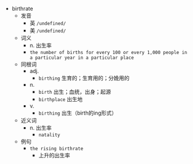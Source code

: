 - birthrate
  - 发音
    - 英 `/undefined/`
    - 美 `/undefined/`
  - 词义
    - n. 出生率
    - `the number of births for every 100 or every 1,000 people in a particular year in a particular place`
  - 同根词
    - adj.
      - `birthing` 生育的；生育用的；分娩用的
    - n.
      - `birth` 出生；血统，出身；起源
      - `birthplace` 出生地
    - v.
      - `birthing` 出生（birth的ing形式）
  - 近义词
    - n. 出生率
      - `natality`
  - 例句
    - `the rising birthrate`
      - 上升的出生率

